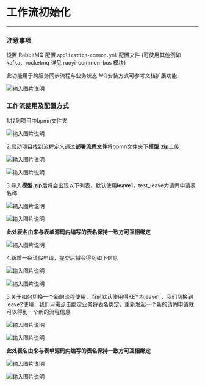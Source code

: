 # 工作流初始化
- - -

### 注意事项

设置 RabbitMQ 配置 `application-common.yml` 配置文件 (可使用其他例如 kafka、rocketmq 详见 ruoyi-common-bus 模块)

此功能用于跨服务同步流程与业务状态 MQ安装方式可参考文档扩展功能

![输入图片说明](https://foruda.gitee.com/images/1718728432072816698/47eadbb1_1766278.png "屏幕截图")


### 工作流使用及配置方式

1.找到项目中bpmn文件夹

![输入图片说明](https://foruda.gitee.com/images/1714211764058540441/5c8b97af_5363069.png "屏幕截图")

2.启动项目找到流程定义通过**部署流程文件**将bpmn文件夹下**模型.zip**上传

![输入图片说明](https://foruda.gitee.com/images/1714211950485333575/1e2b3ff4_5363069.png "屏幕截图")

![输入图片说明](https://foruda.gitee.com/images/1714212113004821592/96586e69_5363069.png "屏幕截图")

3.导入**模型.zip**后将会出现以下列表，默认使用**leave1**，test_leave为请假申请表名称 

![输入图片说明](https://foruda.gitee.com/images/1714212222766335759/1227bbd6_5363069.png "屏幕截图")

![输入图片说明](https://foruda.gitee.com/images/1714212493602552742/9e0258b1_5363069.png "屏幕截图")

**此处表名由来与表单源码内编写的表名保持一致方可互相绑定**

![输入图片说明](https://foruda.gitee.com/images/1716447357161482917/2c9b1639_1766278.png "屏幕截图")


4.新增一条请假申请，提交后将会得到如下信息

![输入图片说明](https://foruda.gitee.com/images/1714212617432902105/3609f6ef_5363069.png "屏幕截图")

![输入图片说明](https://foruda.gitee.com/images/1714212630860787365/2922d38e_5363069.png "屏幕截图")

5.关于如何切换一个新的流程使用，当前默认使用得KEY为leave1 ，我们切换到leave2使用，我们只需点击绑定业务将表名绑定，重新发起一个新的请假申请就可以得到一个新的流程信息

![输入图片说明](https://foruda.gitee.com/images/1714212876442323110/4554ea95_5363069.png "屏幕截图")

![输入图片说明](https://foruda.gitee.com/images/1714213037864274694/613149f5_5363069.png "屏幕截图")

**此处表名由来与表单源码内编写的表名保持一致方可互相绑定**

![输入图片说明](https://foruda.gitee.com/images/1716447357161482917/2c9b1639_1766278.png "屏幕截图")

![输入图片说明](https://foruda.gitee.com/images/1714212963457174382/add768db_5363069.png "屏幕截图")